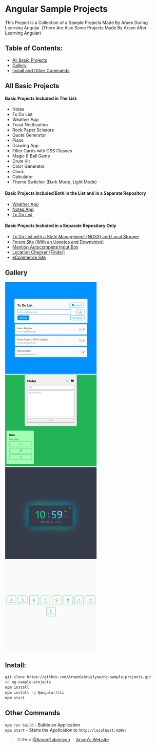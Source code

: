 # Angular Sample Projects

This Project is a Collection of a Sample Projects Made By Arsen During Learning Angular. (There Are Also Some Projects Made By Arsen After Learning Angular)

## Table of Contents:
- [All Basic Projects](#all-basic-projects)
- [Gallery](#gallery)
- [Install and Other Commands](#install)

## All Basic Projects

#### Basic Projects Included in The List:
- Notes
- To Do List
- Weather App
- Toast Notification
- Rock Paper Scissors
- Quote Generator
- Piano
- Drawing App
- Filter Cards with CSS Classes
- Magic 8 Ball Game
- Drum Kit
- Color Generator
- Clock
- Calculator
- Theme Switcher (Dark Mode, Light Mode)

#### Basic Projects Included Both in the List and in a Separate Repository
- [Weather App](https://github.com/ArsenGabrielyan/weather-app)
- [Notes App](https://github.com/ArsenGabrielyan/notes-app)
- [To Do List](https://github.com/ArsenGabrielyan/to-do-list)

#### Basic Projects Included in a Separate Repository Only
- [To Do List with a State Management (NGXS) and Local Storage](https://github.com/ArsenGabrielyan/ng-to-do-with-state-mgmt)
- [Forum Site (With an Upvotes and Downvotes)](https://github.com/ArsenGabrielyan/ng-forum-site)
- [Mention Autocomplete Input Box](https://github.com/ArsenGabrielyan/mentions-inputbox)
- [Location Checker (Finder)](https://github.com/ArsenGabrielyan/location-checker)
- [eCommerce Site](https://github.com/ArsenGabrielyan/eshop-project)

## Gallery
<p align="left">
<img src="readme-img/to-do.png" alt="project" width="300"/>
<img src="readme-img/note.png" alt="project" width="300" />
<img src="readme-img/clock.png" alt="project" width="300" />
<img src="readme-img/drum.png" alt="project" width="300" />
</p>

## Install:
```bash
git clone https://github.com/ArsenGabrielyan/ng-sample-projects.git
cd ng-sample-projects
npm install
npm install -g @angular/cli
npm start
```
## Other Commands
`npm run build` - Builds an Application <br>
`npm start` - Starts the Application to `http://localhost:4200/`

> GitHub [@ArsenGabrielyan](https://github.com/ArsenGabrielyan) &nbsp;&middot;&nbsp;
> [Arsen's Website](https://arsen-g.web.app)